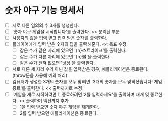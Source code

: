 # 숫자 야구 기능 명세서

- [ ] 서로 다른 임의의 수 3개를 생성한다.
- [ ] '숫자 야구 게임을 시작합니다'를 출력한다. << 분리된 부분
- [ ] 사용자의 값을 입력 받고 입력 받은 숫자를 출력한다.
- [ ] 플레이어에게 입력 받은 숫자의 답을 출력해준다. << 목표 수정
  - [ ] 같은 수가 같은 자리에 있으면 '{n}스트라이크'를 출력한다.
  - [ ] 같은 수가 다른 자리에 있으면 '{n}볼'을 출력한다.
  - [ ] 같은 수가 전혀 없으면 '낫싱'을 출력한다.
- [ ] 서로 다른 세 자리 수가 아닌 값을 입력받은 경우, 애플리케이션은 종료된다. (throw문을 사용해 예외 처리)
- [ ] 컴퓨터가 생성한 3개의 숫자를 모두 맞히면 '3개의 숫자를 모두 맞히셨습니다! 게임 종료'를 출력한다. << 출력까지로 수정
- [ ] '게임을 새로 시작하려면 1, 종료하려면 2를 입력하세요'를 출력하며 재개 및 종료한다. << 출력하며 액션까지 추가
  - [ ] 1을 입력 받으면 숫자 야구 게임을 재개한다.
  - [ ] 2를 입력 받으면 애플리케이션은 종료된다.
